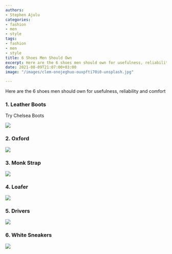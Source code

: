 ```yaml
---
authors:
- Stephen Ajulu
categories:
- fashion
- men
- style
tags:
- fashion
- men
- style
title: 6 Shoes Men Should Own
excerpt: Here are the 6 shoes men should own for usefulness, reliability and comfort
date: 2021-08-09T21:07:00+03:00
image: "/images/clem-onojeghuo-ouxpfti70i0-unsplash.jpg"

---
```

Here are the 6 shoes men should own for usefulness, reliability and comfort

### 1. Leather Boots

Try Chelsea Boots

![](/images/5f6a678def332b0028c11a11.jpeg)

### 2. Oxford

![](/images/gettyimages-501320976-57bb1d4e5f9b58cdfde42aec.jpg)

### 3. Monk Strap

![](/images/59de25db92406c9d018b5b90.jpeg)

### 4. Loafer

![](/images/gucci-best-loafers-men-shoes-luxe-digital.jpg)

### 5. Drivers

![](/images/drivers-top-tods3.jpg)

### 6. White Sneakers

![](/images/60eefb33a8d8c00019b031be.jpeg)

